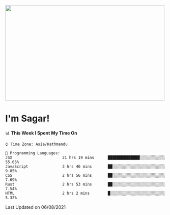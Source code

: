 
<img src="https://media.giphy.com/media/3ornk57KwDXf81rjWM/giphy.gif" width="500" height="300" frameBorder="0" class="giphy-embed" allowFullScreen></img>

#   I'm Sagar!

<!--START_SECTION:waka-->
📊 **This Week I Spent My Time On** 

```text
⌚︎ Time Zone: Asia/Kathmandu

💬 Programming Languages: 
JSX                      21 hrs 19 mins      ██████████████░░░░░░░░░░░   55.65% 
JavaScript               3 hrs 46 mins       ██░░░░░░░░░░░░░░░░░░░░░░░   9.85% 
CSS                      2 hrs 56 mins       ██░░░░░░░░░░░░░░░░░░░░░░░   7.69% 
Rust                     2 hrs 53 mins       ██░░░░░░░░░░░░░░░░░░░░░░░   7.54% 
HTML                     2 hrs 2 mins        █░░░░░░░░░░░░░░░░░░░░░░░░   5.32%

```


 Last Updated on 06/08/2021
<!--END_SECTION:waka-->
